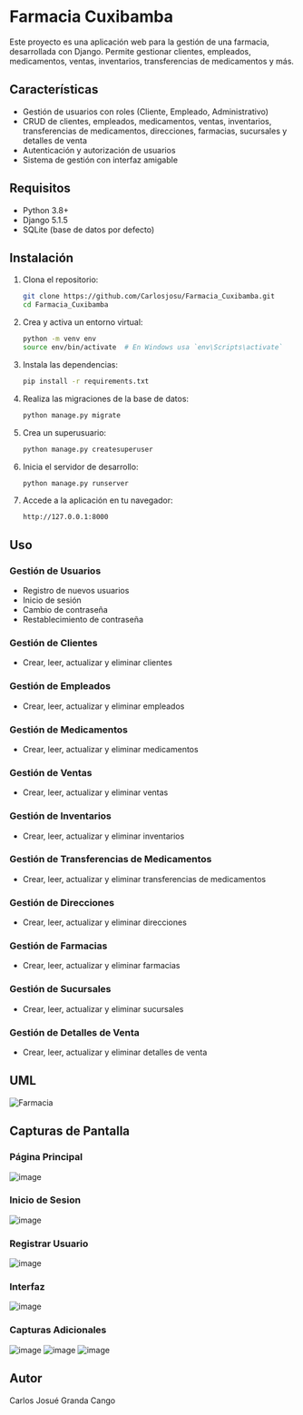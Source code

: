 # Farmacia Cuxibamba

Este proyecto es una aplicación web para la gestión de una farmacia, desarrollada con Django. Permite gestionar clientes, empleados, medicamentos, ventas, inventarios, transferencias de medicamentos y más.

## Características

- Gestión de usuarios con roles (Cliente, Empleado, Administrativo)
- CRUD de clientes, empleados, medicamentos, ventas, inventarios, transferencias de medicamentos, direcciones, farmacias, sucursales y detalles de venta
- Autenticación y autorización de usuarios
- Sistema de gestión con interfaz amigable

## Requisitos

- Python 3.8+
- Django 5.1.5
- SQLite (base de datos por defecto)

## Instalación

1. Clona el repositorio:
    ```bash
    git clone https://github.com/Carlosjosu/Farmacia_Cuxibamba.git
    cd Farmacia_Cuxibamba
    ```

2. Crea y activa un entorno virtual:
    ```bash
    python -m venv env
    source env/bin/activate  # En Windows usa `env\Scripts\activate`
    ```

3. Instala las dependencias:
    ```bash
    pip install -r requirements.txt
    ```

4. Realiza las migraciones de la base de datos:
    ```bash
    python manage.py migrate
    ```

5. Crea un superusuario:
    ```bash
    python manage.py createsuperuser
    ```

6. Inicia el servidor de desarrollo:
    ```bash
    python manage.py runserver
    ```

7. Accede a la aplicación en tu navegador:
    ```
    http://127.0.0.1:8000
    ```

## Uso

### Gestión de Usuarios

- Registro de nuevos usuarios
- Inicio de sesión
- Cambio de contraseña
- Restablecimiento de contraseña

### Gestión de Clientes

- Crear, leer, actualizar y eliminar clientes

### Gestión de Empleados

- Crear, leer, actualizar y eliminar empleados

### Gestión de Medicamentos

- Crear, leer, actualizar y eliminar medicamentos

### Gestión de Ventas

- Crear, leer, actualizar y eliminar ventas

### Gestión de Inventarios

- Crear, leer, actualizar y eliminar inventarios

### Gestión de Transferencias de Medicamentos

- Crear, leer, actualizar y eliminar transferencias de medicamentos

### Gestión de Direcciones

- Crear, leer, actualizar y eliminar direcciones

### Gestión de Farmacias

- Crear, leer, actualizar y eliminar farmacias

### Gestión de Sucursales

- Crear, leer, actualizar y eliminar sucursales

### Gestión de Detalles de Venta

- Crear, leer, actualizar y eliminar detalles de venta

## UML

![Farmacia](https://github.com/user-attachments/assets/332951a5-7224-4bf8-87ea-2aa7981a0d86)

## Capturas de Pantalla

### Página Principal

![image](https://github.com/user-attachments/assets/177cecfb-1d15-41a7-80f1-14d0e1c227c8)

### Inicio de Sesion

![image](https://github.com/user-attachments/assets/0d6f80a7-0182-4dd9-b2be-8be0ed3a917b)

### Registrar Usuario

![image](https://github.com/user-attachments/assets/e04b1183-1223-4ba1-b994-1b55018b4a75)

### Interfaz

![image](https://github.com/user-attachments/assets/25bf719e-7bc8-4afa-aa76-4c6bb0252632)

### Capturas Adicionales
![image](https://github.com/user-attachments/assets/2a514b77-fb4a-466a-a127-95a71b011a31)
![image](https://github.com/user-attachments/assets/362c9bf0-548c-402d-afd1-6bbaccac6a9e)
![image](https://github.com/user-attachments/assets/94fae14e-6e63-4366-a513-7c2088594406)


## Autor

Carlos Josué Granda Cango
